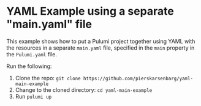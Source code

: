 # YAML Example using a separate "main.yaml" file

This example shows how to put a Pulumi project together using YAML with the resources in a separate `main.yaml` file, specified in the `main` property in the `Pulumi.yaml` file.

Run the following:

1. Clone the repo: `git clone https://github.com/pierskarsenbarg/yaml-main-example`
2. Change to the cloned directory: `cd yaml-main-example`
3. Run `pulumi up`
